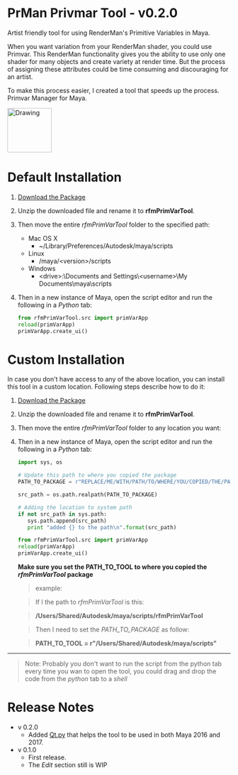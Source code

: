 # PrMan Privmar Tool - v0.2.0
Artist friendly tool for using RenderMan's Primitive Variables in Maya.


When you want variation from your RenderMan shader, you could use Primvar.
This RenderMan functionality gives you the ability to use only one shader for
many objects and create variety at render time. But the process of assigning
these attributes could be time consuming and discouraging for an artist.

To make this process easier, I created a tool that speeds up the process.
Primvar Manager for Maya.

<img src="http://alijafargholi.com/wp-content/uploads/2016/05/primVar_manager_v020.png" alt="Drawing" style="width: 100px;margin: auto;"/>

Default Installation
====================

1. [Download the Package](https://github.com/alijafargholi/prman_rfmPrimVarTool/archive/master.zip)
2. Unzip the downloaded file and rename it to **rfmPrimVarTool**.
3. Then move the entire *rfmPrimVarTool*  folder to the specified path:
    * Mac OS X
        * ~/Library/Preferences/Autodesk/maya/scripts
    * Linux
        * /maya/\<version>/scripts
    * Windows
        * \<drive>:\Documents and Settings\\\<username>\\My Documents\\maya\\scripts

4. Then in a new instance of Maya, open the script editor and run the following
 in a *Python* tab:

    ```python
    from rfmPrimVarTool.src import primVarApp
    reload(primVarApp)
    primVarApp.create_ui()
    ```

Custom Installation
===================

In case you don't have access to any of the above location, you can install this tool in a custom location. Following steps describe how to do it:

1. [Download the Package](https://github.com/alijafargholi/prman_rfmPrimVarTool/archive/master.zip)
2. Unzip the downloaded file and rename it to **rfmPrimVarTool**.
3. Then move the entire *rfmPrimVarTool* folder to any location you want:
4. Then in a new instance of Maya, open the script editor and run the following in a *Python* tab:

    ```python
    import sys, os

    # Update this path to where you copied the package
    PATH_TO_PACKAGE = r"REPLACE/ME/WITH/PATH/TO/WHERE/YOU/COPIED/THE/PACKAGE"

    src_path = os.path.realpath(PATH_TO_PACKAGE)

    # Adding the location to system path
    if not src_path in sys.path:
       sys.path.append(src_path)
       print "added {} to the path\n".format(src_path)

    from rfmPrimVarTool.src import primVarApp
    reload(primVarApp)
    primVarApp.create_ui()
    ```

    **Make sure you set the PATH_TO_TOOL to where you copied the *rfmPrimVarTool* package**

    > example:

    > If I the path to *rfmPrimVarTool* is this:

    > **/Users/Shared/Autodesk/maya/scripts/rfmPrimVarTool**

    > Then I need to set the *PATH_TO_PACKAGE* as follow:

    > **PATH_TO_TOOL = r"/Users/Shared/Autodesk/maya/scripts"**

----

> Note:
> Probably you don't want to run the script from the python tab
every time you wan to open the tool, you could drag and drop the code from the *python* tab to a *shell*


Release Notes
=============
* v 0.2.0
    * Added [Qt.py](https://github.com/mottosso/Qt.py) that helps the tool to be used in both Maya 2016 and 2017.
* v 0.1.0
    * First release.
    * The *Edit* section still is WIP
